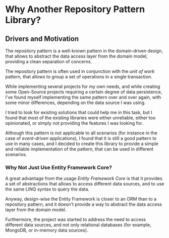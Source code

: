 # Why Another Repository Pattern Library?


## Drivers and Motivation

The repository pattern is a well-known pattern in the domain-driven design, that allows to abstract the data access layer from the domain model, providing a clean separation of concerns.

The repository pattern is often used in conjunction with the _unit of work_ pattern, that allows to group a set of operations in a single transaction.

While implementing several projects for my own needs, and while creating some Open-Source projects requiring a certain degree of data persistence, I've found myself implementing the same pattern over and over again, with some minor differences, depending on the data source I was using.

I tried to look for existing solutions that could help me in this task, but I found that most of the existing libraries were either unreliable, either too opinionated, or simply not providing the features I was looking for.

Although this pattern is not applicable to all scenarios (for instance in the case of _event-driven_ applications), I found that it is still a good pattern to use in many cases, and I decided to create this library to provide a simple and reliable implementation of the pattern, that can be used in different scenarios.

### Why Not Just Use Entity Framework Core?

A great advantage from the usage _Entity Framework Core_ is that it provides a set of abstractions that allows to access different data sources, and to use the same LINQ syntax to query the data.

Anyway, design-wise the Entity Framework is closer to an ORM than to a repository pattern, and it doesn't provide a way to abstract the data access layer from the domain model.

Furthermore, the project was started to address the need to access different data sources, and not only relational databases (for example, MongoDB, or in-memory data sources).
